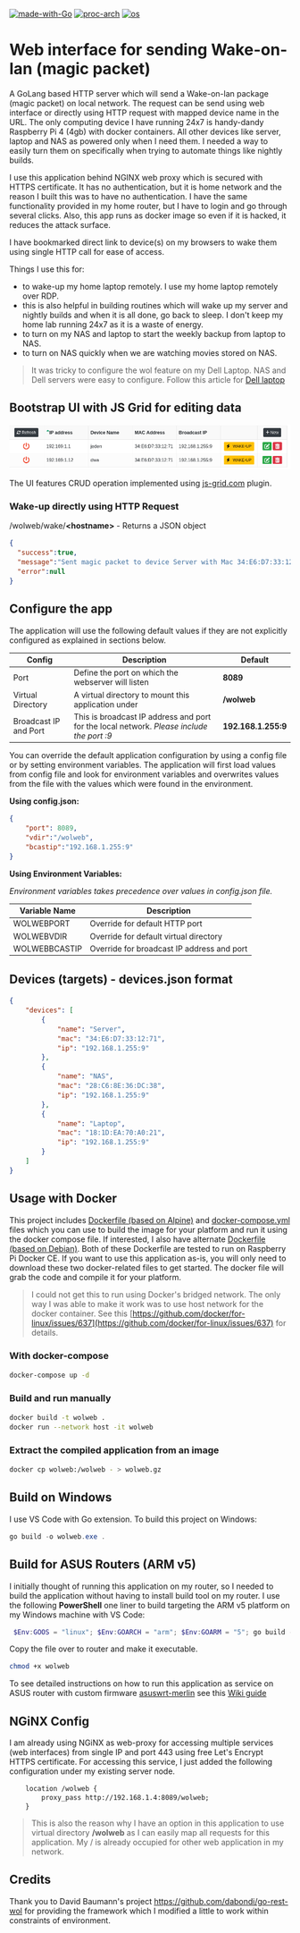 [![made-with-Go](https://img.shields.io/badge/Made%20with-Go-orange)](http://golang.org) [![proc-arch](https://img.shields.io/badge/Arch-x86%20%7C%20AMD64%20%7C%20ARM5%20%7C%20ARM7-blue)](http://golang.org) [![os](https://img.shields.io/badge/OS-Linux%20%7C%20Windows%20%7C%20Darwin-yellowgreen)](http://golang.org)


# Web interface for sending Wake-on-lan (magic packet)

A GoLang based HTTP server which will send a Wake-on-lan package (magic packet) on local network. The request can be send using web interface or directly using HTTP request with mapped device name in the URL. The only computing device I have running 24x7 is handy-dandy Raspberry Pi 4 (4gb) with docker containers. All other devices like server, laptop and NAS as powered only when I need them. I needed a way to easily turn them on specifically when trying to automate things like nightly builds.

I use this application behind NGINX web proxy which is secured with HTTPS certificate. It has no authentication, but it is home network and the reason I built this was to have no authentication. I have the same functionality provided in my home router, but I have to login and go through several clicks. Also, this app runs as docker image so even if it is hacked, it reduces the attack surface.

I have bookmarked direct link to device(s) on my browsers to wake them using single HTTP call for ease of access.

Things I use this for:
- to wake-up my home laptop remotely. I use my home laptop remotely over RDP.
- this is also helpful in building routines which will wake up my server and nightly builds and when it is all done, go back to sleep. I don't keep my home lab running 24x7 as it is a waste of energy.
- to turn on my NAS and laptop to start the weekly backup from laptop to NAS.
- to turn on NAS quickly when we are watching movies stored on NAS.

> It was tricky to configure the wol feature on my Dell Laptop. NAS and Dell servers were easy to configure. Follow this article for [Dell laptop](https://www.dell.com/support/article/en-us/sln305365/how-to-setup-wake-on-lan-wol-on-your-dell-system?lang=en) 

## Bootstrap UI with JS Grid for editing data

![Screenshot](wolweb_ui.png)

The UI features CRUD operation implemented using [js-grid.com](https://github.com/tabalinas/jsgrid) plugin. 

### Wake-up directly using HTTP Request

/wolweb/wake/**&lt;hostname&gt;** -  Returns a JSON object

```json
{
  "success":true,
  "message":"Sent magic packet to device Server with Mac 34:E6:D7:33:12:71 on Broadcast IP 192.168.1.255:9",
  "error":null
}
```

## Configure the app

The application will use the following default values if they are not explicitly configured as explained in sections below.

| Config | Description | Default
| --- | --- | --- |
| Port | Define the port on which the webserver will listen | **8089**
| Virtual Directory | A virtual directory to mount this application under | **/wolweb**
| Broadcast IP and Port | This is broadcast IP address and port for the local network. *Please include the port :9* | **192.168.1.255:9**

You can override the default application configuration by using a config file or by setting environment variables. The application will first load values from config file and look for environment variables and overwrites values from the file with the values which were found in the environment.

**Using config.json:**

```json
{
    "port": 8089,
    "vdir":"/wolweb",
    "bcastip":"192.168.1.255:9"
}
```
**Using Environment Variables:**

*Environment variables takes precedence over values in config.json file.*

| Variable Name | Description
| --- | --- |
| WOLWEBPORT | Override for default HTTP port
| WOLWEBVDIR | Override for default virtual directory
| WOLWEBBCASTIP | Override for broadcast IP address and port

## Devices (targets) - devices.json format
```json
{
    "devices": [
        {
            "name": "Server",
            "mac": "34:E6:D7:33:12:71",
            "ip": "192.168.1.255:9"
        },
        {
            "name": "NAS",
            "mac": "28:C6:8E:36:DC:38",
            "ip": "192.168.1.255:9"
        },
        {
            "name": "Laptop",
            "mac": "18:1D:EA:70:A0:21",
            "ip": "192.168.1.255:9"
        }
    ]
}

```
## Usage with Docker

This project includes [Dockerfile (based on Alpine)](./Dockerfile) and [docker-compose.yml](./docker-compose.yml) files which you can use to build the image for your platform and run it using the docker compose file. If interested, I also have alternate [Dockerfile (based on Debian)](.Debian_Dockerfile). Both of these Dockerfile are tested to run on Raspberry Pi Docker CE. If you want to use this application as-is, you will only need to download these two docker-related files to get started. The docker file will grab the code and compile it for your platform.

> I could not get this to run using Docker's bridged network. The only way I was able to make it work was to use host network for the docker container. See this [https://github.com/docker/for-linux/issues/637](https://github.com/docker/for-linux/issues/637) for details.

### With docker-compose
```bash
docker-compose up -d
```

### Build and run manually
```bash
docker build -t wolweb .
docker run --network host -it wolweb
```

### Extract the compiled application from an image
```bash
docker cp wolweb:/wolweb - > wolweb.gz
```

## Build on Windows
I use VS Code with Go extension. To build this project on Windows:
```powershell
go build -o wolweb.exe .
```

## Build for ASUS Routers (ARM v5)
I initially thought of running this application on my router, so I needed to build the application without having to install build tool on my router. I use the following **PowerShell** one liner to build targeting the ARM v5 platform on my Windows machine with VS Code:
```powershell
 $Env:GOOS = "linux"; $Env:GOARCH = "arm"; $Env:GOARM = "5"; go build -o wolweb .
```
Copy the file over to router and make it executable.
```sh
chmod +x wolweb
```

To see detailed instructions on how to run this application as service on ASUS router with custom firmware [asuswrt-merlin](https://www.asuswrt-merlin.net/) see this [Wiki guide](https://github.com/sameerdhoot/wolweb/wiki/Run-on-asuswrt-merlin)
## NGiNX Config

I am already using NGiNX as web-proxy for accessing multiple services (web interfaces) from single IP and port 443 using free Let's Encrypt HTTPS certificate. For accessing this service, I just added the following configuration under my existing server node.
```
	location /wolweb {
		proxy_pass http://192.168.1.4:8089/wolweb;
	}
```
> This is also the reason why I have an option in this application to use virtual directory **/wolweb** as I can easily map all requests for this application. My / is already occupied for other web application in my network.

## Credits
Thank you to David Baumann's project https://github.com/dabondi/go-rest-wol for providing the framework which I modified a little to work within constraints of environment.
